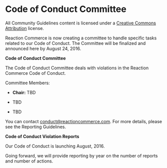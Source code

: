 # Code of Conduct Committee

All Community Guidelines content is licensed under a [Creative Commons Attribution](https://creativecommons.org/licenses/by/3.0/) license.

Reaction Commerce is now creating a committee to handle specific tasks related to our Code of Conduct. The Committee will be finalized and announced here by August 24, 2016.

**Code of Conduct Committee**

The Code of Conduct Committee deals with violations in the Reaction Commerce Code of Conduct.

Committee Members:

* **Chair:** TBD

* TBD

* TBD

You can contact [conduct@reactioncommerce.com](mailto:conduct@reactioncommerce.com). For more details, please see the Reporting Guidelines.

**Code of Conduct Violation Reports**

Our Code of Conduct is launching August, 2016.

Going forward, we will provide reporting by year on the number of reports and number of actions.
